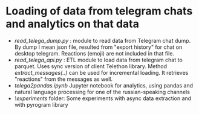 # Loading of data from telegram chats and analytics on that data
- *read_telega_dump.py* 
   : module to read data from Telegram chat dump. By dump I mean json file, resulted from "export history" for chat on desktop telegram. Reactions (emoji) are not included in that file.
- *read_telega_api.py* : ETL module to load data from telegram chat to parquet. Uses sync version of client Telethon library. Method *extract_messages(..)* can be used for incremental loading. It retrieves "reactions" from the messages as well.
- *telega2pandas.ipynb* Jupyter notebook for analytics, using pandas and natural language processing for one of the russian-speaking channels
- *\experiments* folder: Some experiments with async data extraction and with pyrogram library